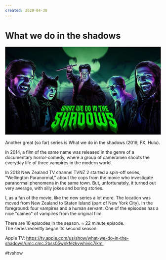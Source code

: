 ```yaml
---
created: 2020-04-30
---
```


# What we do in the shadows

![What we do in the shadows promo](wwdits.jpeg "What we do in the shadows promo")

Another great (so far) series is What we do in the shadows (2019, FX, Hulu).

In 2014, a film of the same name was released in the genre of a documentary horror-comedy, where a group of cameramen shoots the everyday life of three vampires in the modern world.

In 2018 New Zealand TV channel TVNZ 2 started a spin-off series, "Wellington Paranormal," about the cops from the movie who investigate paranormal phenomena in the same town. But, unfortunately, it turned out very average, with silly jokes and boring stories.

I, as a fan of the movie, like the new series a lot more. The location was moved from New Zealand to Staten Island (part of New York City). In the foreground: four vampires and a human servant. One of the episodes has a nice "cameo" of vampires from the original film.

There are 10 episodes in the season. ≈ 22 minute episode.  
The series recently began its second season.

Apple TV: https://tv.apple.com/us/show/what-we-do-in-the-shadows/umc.cmc.2bss05wnkfezkywhivjc7ikml

#tvshow
